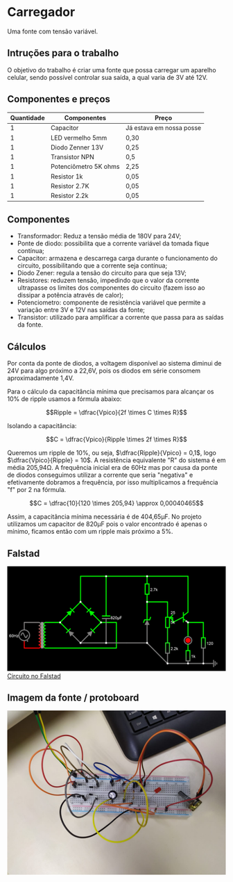 # Carregador
Uma fonte com tensão variável.

## Intruções para o trabalho
O objetivo do trabalho é criar uma fonte que possa carregar um aparelho celular, sendo possível controlar sua saída, a qual varia de 3V até 12V.

## Componentes e preços
Quantidade | Componentes | Preço
---------- | ----------- | -----
1 | Capacitor | Já estava em nossa posse
1 | LED vermelho 5mm | 0,30
1 | Diodo Zenner 13V | 0,25
1 | Transistor NPN | 0,5
1 | Potenciômetro 5K ohms | 2,25
1 | Resistor 1k| 0,05
1 | Resistor 2.7K | 0,05
1 | Resistor 2.2k | 0,05

## Componentes
* Transformador: Reduz a tensão média de 180V para 24V;
* Ponte de diodo: possibilita que a corrente variável da tomada fique contínua;
* Capacitor: armazena e descarrega carga durante o funcionamento do circuito, possibilitando que a corrente seja contínua;
* Diodo Zener: regula a tensão do circuito para que seja 13V;
* Resistores: reduzem tensão, impedindo que o valor da corrente ultrapasse os limites dos componentes do circuito (fazem isso ao dissipar a potência através de calor);
* Potenciometro: componente de resistência variável que permite a variação entre 3V e 12V nas saídas da fonte;
* Transistor: utilizado para amplificar a corrente que passa para as saídas da fonte.

## Cálculos
Por conta da ponte de diodos, a voltagem disponível ao sistema diminui de 24V para algo próximo a 22,6V, pois os diodos em série consomem aproximadamente 1,4V.

Para o cálculo da capacitância mínima que precisamos para alcançar os 10% de ripple usamos a fórmula abaixo:

$$Ripple = \dfrac{Vpico}{2f \times C \times R}$$

Isolando a capacitância:

$$C = \dfrac{Vpico}{Ripple \times 2f \times R}$$

Queremos um ripple de 10%, ou seja, $\dfrac{Ripple}{Vpico} = 0,1$, logo $\dfrac{Vpico}{Ripple} = 10$. A resistência equivalente "R" do sistema é em média 205,94Ω. A frequência inicial era de 60Hz mas por causa da ponte de diodos conseguimos utilizar a corrente que seria "negativa" e efetivamente dobramos a frequência, por isso multiplicamos a frequência "f" por 2 na fórmula.

$$C = \dfrac{10}{120 \times 205,94} \approx 0,00040465$$

Assim, a capacitância mínima necessária é de 404,65µF. No projeto utilizamos um capacitor de 820µF pois o valor encontrado é apenas o mínimo, ficamos então com um ripple mais próximo a 5%.

## Falstad
![Circuito Falstad](Imagens/circuito5.png)
[Circuito no Falstad](https://tinyurl.com/29td5cmg)

## Imagem da fonte / protoboard
![Fonte](Imagens/ciruitofoto.jpeg)
